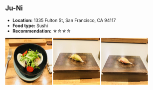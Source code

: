 ## Ju-Ni
*   **Location:** 1335 Fulton St, San Francisco, CA 94117
*   **Food type:** Sushi
*   **Recommendation:** ☆☆☆☆

<p float="left">
  <img src="/food/photo/juni1.jpeg" width="150" height="150">
  <img src="/food/photo/juni2.jpeg" width="150" height="150">
  <img src="/food/photo/juni3.jpeg" width="150" height="150">
</p>
